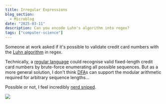 ```yaml
---
title: Irregular Expressions
blog_section:
  - Microblog
date: "2025-03-11"
description: Can you encode Luhn's algorithm into regex?
tags: ["computer-science"]
---
```


Someone at work asked if it's possible to validate credit card numbers with the [Luhn algorithm](https://en.wikipedia.org/wiki/Luhn_algorithm) in regex.

Technically, a [regular language](https://en.wikipedia.org/wiki/Regular_language) could recognise valid fixed-length credit card numbers by brute-force enumerating all possible sequences. But as a more general solution, I don't think [DFA](https://en.wikipedia.org/wiki/Deterministic_finite_automaton)s can support the modular arithmetic required for arbitrary sequence lengths...

Possible or not, I feel incredibly [nerd sniped](https://xkcd.com/356/).

![](https://imgs.xkcd.com/comics/nerd_sniping.png)
